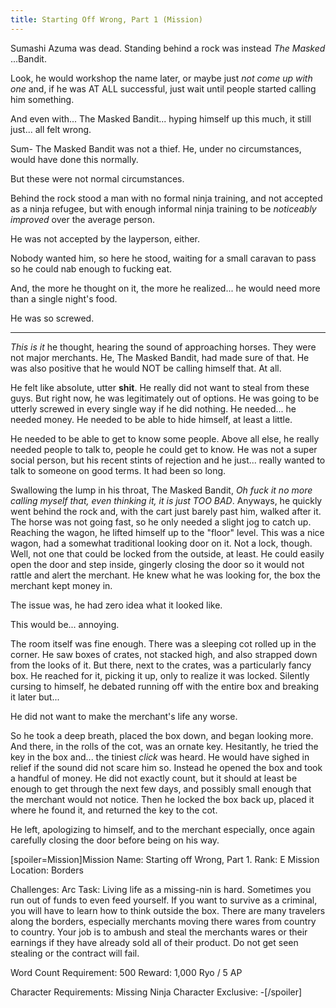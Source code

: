 ```yaml
---
title: Starting Off Wrong, Part 1 (Mission)
---
```


Sumashi Azuma was dead. Standing behind a rock was instead _The Masked_ ...Bandit.

Look, he would workshop the name later, or maybe just _not come up with one_ and, if he was AT ALL successful, just wait until people started calling him something.

And even with... The Masked Bandit... hyping himself up this much, it still just... all felt wrong.

Sum- The Masked Bandit was not a thief. He, under no circumstances, would have done this normally.

But these were not normal circumstances.

Behind the rock stood a man with no formal ninja training, and not accepted as a ninja refugee, but with enough informal ninja training to be _noticeably improved_ over the average person.

He was not accepted by the layperson, either.

Nobody wanted him, so here he stood, waiting for a small caravan to pass so he could nab enough to fucking eat.

And, the more he thought on it, the more he realized... he would need more than a single night's food.

He was so screwed.

***

<span class="zeeCustomColor">_This is it_</span> he thought, hearing the sound of approaching horses. They were not major merchants. He, The Masked Bandit, had made sure of that. He was also positive that he would NOT be calling himself that. At all. 

He felt like absolute, utter **shit**. He really did not want to steal from these guys. But right now, he was legitimately out of options. He was going to be utterly screwed in every single way if he did nothing. He needed... he needed money. He needed to be able to hide himself, at least a little.

He needed to be able to get to know some people. Above all else, he really needed people to talk to, people he could get to know. He was not a super social person, but his recent stints of rejection and he just... really wanted to talk to someone on good terms. It had been so long.

Swallowing the lump in his throat, The Masked Bandit, <span class="zeeCustomColor">_Oh fuck it no more calling myself that, even thinking it, it is just TOO BAD_</span>. Anyways, he quickly went behind the rock and, with the cart just barely past him, walked after it. The horse was not going fast, so he only needed a slight jog to catch up. Reaching the wagon, he lifted himself up to the "floor" level. This was a nice wagon, had a somewhat traditional looking door on it. Not a lock, though. Well, not one that could be locked from the outside, at least. He could easily open the door and step inside, gingerly closing the door so it would not rattle and alert the merchant. He knew what he was looking for, the box the merchant kept money in.

The issue was, he had zero idea what it looked like.

This would be... annoying.

The room itself was fine enough. There was a sleeping cot rolled up in the corner. He saw boxes of crates, not stacked high, and also strapped down from the looks of it. But there, next to the crates, was a particularly fancy box. He reached for it, picking it up, only to realize it was locked. Silently cursing to himself, he debated running off with the entire box and breaking it later but...

He did not want to make the merchant's life any worse.

So he took a deep breath, placed the box down, and began looking more. And there, in the rolls of the cot, was an ornate key. Hesitantly, he tried the key in the box and... the tiniest *click* was heard. He would have sighed in relief if the sound did not scare him so. Instead he opened the box and took a handful of money. He did not exactly count, but it should at least be enough to get through the next few days, and possibly small enough that the merchant would not notice. Then he locked the box back up, placed it where he found it, and returned the key to the cot.

He left, apologizing to himself, and to the merchant especially, once again carefully closing the door before being on his way.















[spoiler=Mission]Mission Name: Starting off Wrong, Part 1.
Rank: E
Mission Location: Borders

Challenges: Arc
Task: Living life as a missing-nin is hard. Sometimes you run out of funds to even feed yourself. If you want to survive as a criminal, you will have to learn how to think outside the box. There are many travelers along the borders, especially merchants moving there wares from country to country. Your job is to ambush and steal the merchants wares or their earnings if they have already sold all of their product. Do not get seen stealing or the contract will fail.

Word Count Requirement: 500
Reward: 1,000 Ryo / 5 AP

Character Requirements: Missing Ninja
Character Exclusive: -[/spoiler]